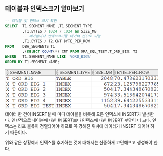 ## 테이블과 인덱스크기 알아보기
```sql
-- 테이블 및 인덱스 크기 확인
SELECT  T1.SEGMENT_NAME ,T1.SEGMENT_TYPE
        ,T1.BYTES / 1024 / 1024 as SIZE_MB
        -- 테이블이나 인덱스크기를 데이터 건수로 나눔
        ,T1.BYTES / T2.CNT BYTE_PER_ROW
FROM    DBA_SEGMENTS T1
        ,(SELECT COUNT(*) CNT FROM ORA_SQL_TEST.T_ORD_BIG) T2
WHERE   T1.SEGMENT_NAME LIKE '%ORD_BIG%'
ORDER BY T1.SEGMENT_NAME;
```
<img src="../picture/그림31.png"/>
데이터 한 건이 INSERT될 때 마다 테이블을 비롯해 모든 인덱스에 INSERT가 발생한다. 일반적으로 테이블에 대한 INSERT보다 인덱스에 대한 INSERT 부담이 더 크다. 인덱스는 리프 블록이 정렬되어야 하므로 꼭 정해진 위치에 데이터가 INSERT 되어야 하기 때문이다. 

위와 같은 상황에서 인덱스를 추가하는 것에 대해서는 신중하게 고민해보고 생성해야 한다. 